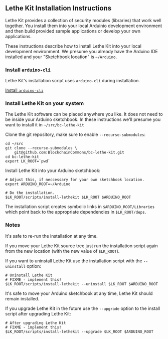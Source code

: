 ## Lethe Kit Installation Instructions

Lethe Kit provides a collection of security modules (libraries) that
work well together.  You install them into your local Arduinio
development environment and then build provided sample applications or
develop your own applications.

These instructions describe how to install Lethe Kit into your local
development environment.  We presume you already have the Arduino IDE
installed and your "Sketchbook location" is `~/Arduino`.

### Install `arduino-cli`

Lethe Kit's installation script uses `arduino-cli` during
installation.

[Install `arduino-cli`](https://arduino.github.io/arduino-cli/installation/)

### Install Lethe Kit on your system

The Lethe Kit software can be placed anywhere you like.  It does not
need to be inside your Arduino sketchbook.  In these instructions
we'll presume you want to install it in `~/src/bc-lethe-kit`

Clone the git repository, make sure to enable `--recurse-submodules`:

    cd ~/src
    git clone --recurse-submodules \
        git@github.com:BlockchainCommons/bc-lethe-kit.git
    cd bc-lethe-kit
    export LK_ROOT=`pwd`
    
Install Lethe Kit into your Arduino sketchbook:

    # Adjust this, if neccessary for your own sketchbook location.
    export ARDUINO_ROOT=~/Arduino

    # Do the installation.
    $LK_ROOT/scripts/install-lethekit $LK_ROOT $ARDUINO_ROOT
    
The installation script creates symbolic links in
`$ARDUINO_ROOT/Libraries` which point back to the appropriate
dependencies in `$LK_ROOT/deps`.

### Notes

It's safe to re-run the installation at any time.

If you move your Lethe Kit source tree just run the installation
script again from the new location (with the new value of `$LK_ROOT`).

If you want to uninstall Lethe Kit use the installation script with
the `--uninstall` option:

    # Uninstall Lethe Kit
    # FIXME - implement this!
    $LK_ROOT/scripts/install-lethekit --uninstall $LK_ROOT $ARDUINO_ROOT

It's safe to move your Arduino sketchbook at any time, Lethe Kit
should remain installed.

If you upgrade Lethe Kit in the future use the `--upgrade` option to
the install script after upgrading Lethe Kit:

    # After upgrading Lethe Kit
    # FIXME - implement this!
    $LK_ROOT/scripts/install-lethekit --upgrade $LK_ROOT $ARDUINO_ROOT
